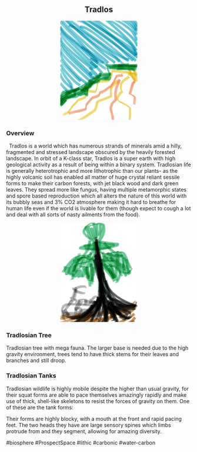 <h2 align="center">Tradlos
</h2>
<p align="center">
<img src="https://github.com/Insculpo/Sandbox_Galaxy/blob/Galactic/Stellar_Abyss_Setting_Bible/Photo_Directory/Tradlos.png" width="210" height="270">
</p>

### Overview
 
Tradlos is a world which has numerous strands of minerals amid a hilly, fragmented and stressed landscape obscured by the heavily forested landscape.  In orbit of a K-class star, Tradlos is a super earth with high geological activity as a result of being within a binary system.  Tradlosian life is generally heterotrophic and more lithotrophic than our plants- as the highly volcanic soil has enabled all matter of huge crystal reliant sessile forms to make their carbon forests, with jet black wood and dark green leaves.  They spread more like fungus, having multiple metamorphic states and spore based reproduction which all alters the nature of this world with its bubbly seas and 3% CO2 atmosphere making it hard to breathe for human life even if the world is livable for them (though expect to cough a lot and deal with all sorts of nasty ailments from the food).  


<p align="center">
<img src="https://github.com/Insculpo/Sandbox_Galaxy/blob/Galactic/Stellar_Abyss_Setting_Bible/Photo_Directory/Tradlos_Tree.png" width="210" height="270">
</p>

### Tradlosian Tree

Tradlosian tree with mega fauna. The larger base is needed due to the high gravity environment, trees tend to have thick stems for their leaves and branches and still droop.


### Tradlosian Tanks

Tradlosian wildlife is highly mobile despite the higher than usual gravity, for their squat forms are able to pace themselves amazingly rapidly and make use of thick, shell-like skeletons to resist the forces of gravity on them.  One of these are the tank forms:

Their forms are highly blocky, with a mouth at the front and rapid pacing feet.  The two heads they have are large sensory spines which limbs protrude from and they segment, allowing for amazing diversity.

#biosphere 
#ProspectSpace 
#lithic 
#carbonic 
#water-carbon 